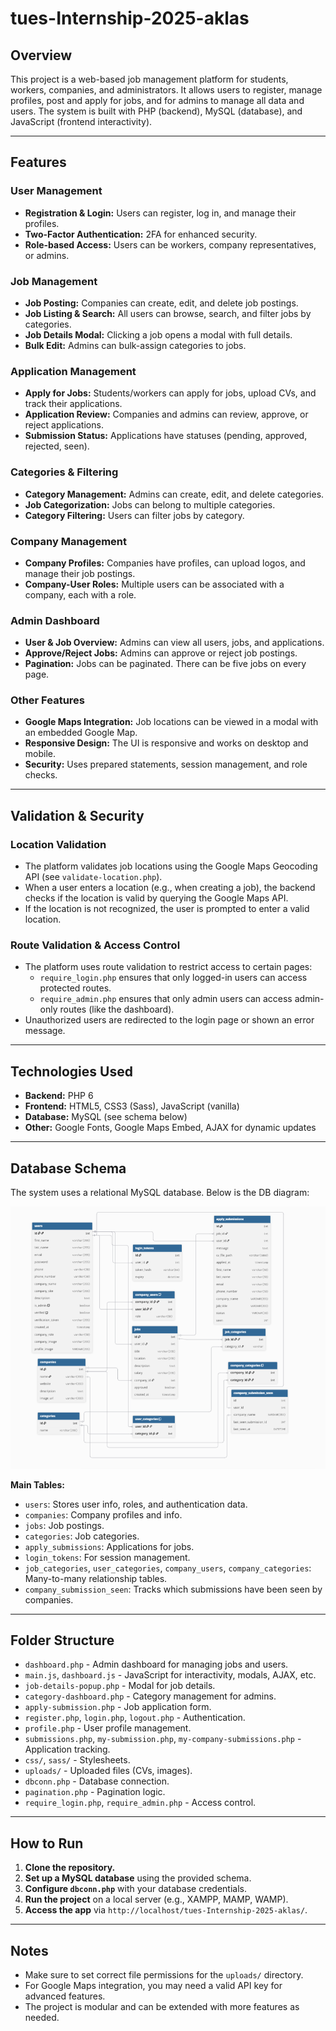 # tues-Internship-2025-aklas

## Overview

This project is a web-based job management platform for students, workers, companies, and administrators. It allows users to register, manage profiles, post and apply for jobs, and for admins to manage all data and users. The system is built with PHP (backend), MySQL (database), and JavaScript (frontend interactivity).

---

## Features

### User Management
- **Registration & Login:** Users can register, log in, and manage their profiles.
- **Two-Factor Authentication:** 2FA for enhanced security.
- **Role-based Access:** Users can be workers, company representatives, or admins.

### Job Management
- **Job Posting:** Companies can create, edit, and delete job postings.
- **Job Listing & Search:** All users can browse, search, and filter jobs by categories.
- **Job Details Modal:** Clicking a job opens a modal with full details.
- **Bulk Edit:** Admins can bulk-assign categories to jobs.

### Application Management
- **Apply for Jobs:** Students/workers can apply for jobs, upload CVs, and track their applications.
- **Application Review:** Companies and admins can review, approve, or reject applications.
- **Submission Status:** Applications have statuses (pending, approved, rejected, seen).

### Categories & Filtering
- **Category Management:** Admins can create, edit, and delete categories.
- **Job Categorization:** Jobs can belong to multiple categories.
- **Category Filtering:** Users can filter jobs by category.

### Company Management
- **Company Profiles:** Companies have profiles, can upload logos, and manage their job postings.
- **Company-User Roles:** Multiple users can be associated with a company, each with a role.

### Admin Dashboard
- **User & Job Overview:** Admins can view all users, jobs, and applications.
- **Approve/Reject Jobs:** Admins can approve or reject job postings.
- **Pagination:** Jobs can be paginated. There can be five jobs on every page.

### Other Features
- **Google Maps Integration:** Job locations can be viewed in a modal with an embedded Google Map.
- **Responsive Design:** The UI is responsive and works on desktop and mobile.
- **Security:** Uses prepared statements, session management, and role checks.

---

## Validation & Security

### Location Validation
- The platform validates job locations using the Google Maps Geocoding API (see `validate-location.php`).
- When a user enters a location (e.g., when creating a job), the backend checks if the location is valid by querying the Google Maps API.
- If the location is not recognized, the user is prompted to enter a valid location.

### Route Validation & Access Control
- The platform uses route validation to restrict access to certain pages:
  - `require_login.php` ensures that only logged-in users can access protected routes.
  - `require_admin.php` ensures that only admin users can access admin-only routes (like the dashboard).
- Unauthorized users are redirected to the login page or shown an error message.

---

## Technologies Used

- **Backend:** PHP 6
- **Frontend:** HTML5, CSS3 (Sass), JavaScript (vanilla)
- **Database:** MySQL (see schema below)
- **Other:** Google Fonts, Google Maps Embed, AJAX for dynamic updates

---

## Database Schema

The system uses a relational MySQL database. Below is the DB diagram:

![Database Schema](Screenshot-DB.png)

**Main Tables:**
- `users`: Stores user info, roles, and authentication data.
- `companies`: Company profiles and info.
- `jobs`: Job postings.
- `categories`: Job categories.
- `apply_submissions`: Applications for jobs.
- `login_tokens`: For session management.
- `job_categories`, `user_categories`, `company_users`, `company_categories`: Many-to-many relationship tables.
- `company_submission_seen`: Tracks which submissions have been seen by companies.

---

## Folder Structure

- `dashboard.php` - Admin dashboard for managing jobs and users.
- `main.js`, `dashboard.js` - JavaScript for interactivity, modals, AJAX, etc.
- `job-details-popup.php` - Modal for job details.
- `category-dashboard.php` - Category management for admins.
- `apply-submission.php` - Job application form.
- `register.php`, `login.php`, `logout.php` - Authentication.
- `profile.php` - User profile management.
- `submissions.php`, `my-submission.php`, `my-company-submissions.php` - Application tracking.
- `css/`, `sass/` - Stylesheets.
- `uploads/` - Uploaded files (CVs, images).
- `dbconn.php` - Database connection.
- `pagination.php` - Pagination logic.
- `require_login.php`, `require_admin.php` - Access control.

---

## How to Run

1. **Clone the repository.**
2. **Set up a MySQL database** using the provided schema.
3. **Configure `dbconn.php`** with your database credentials.
4. **Run the project** on a local server (e.g., XAMPP, MAMP, WAMP).
5. **Access the app** via `http://localhost/tues-Internship-2025-aklas/`.

---

## Notes

- Make sure to set correct file permissions for the `uploads/` directory.
- For Google Maps integration, you may need a valid API key for advanced features.
- The project is modular and can be extended with more features as needed.
